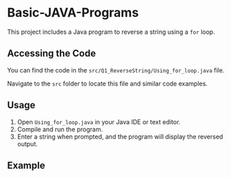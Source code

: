 # Basic-JAVA-Programs

This project includes a Java program to reverse a string using a `for` loop.

## Accessing the Code

You can find the code in the `src/Q1_ReverseString/Using_for_loop.java` file. 

Navigate to the `src` folder to locate this file and similar code examples.

## Usage

1. Open `Using_for_loop.java` in your Java IDE or text editor.
2. Compile and run the program.
3. Enter a string when prompted, and the program will display the reversed output.

## Example

